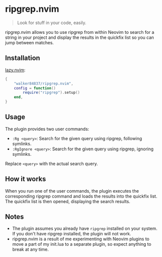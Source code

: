 # ripgrep.nvim
> Look for stuff in your code, easily.

ripgrep.nvim allows you to use ripgrep from within Neovim to search for a string in your project and display the results in the quickfix list so you can jump between matches.

## Installation

[lazy.nvim](https://github.com/folke/lazy.nvim):

```lua
{
    "walker84837/ripgrep.nvim",
    config = function()
        require("ripgrep").setup()
    end,
}
```

## Usage

The plugin provides two user commands:

* `:Rg <query>`: Search for the given query using ripgrep, following symlinks.
* `:RgIgnore <query>`: Search for the given query using ripgrep, ignoring symlinks.

Replace `<query>` with the actual search query.

## How it works

When you run one of the user commands, the plugin executes the corresponding ripgrep command and loads the results into the quickfix list. The quickfix list is then opened, displaying the search results.

## Notes

* The plugin assumes you already have `ripgrep` installed on your system. If you don't have ripgrep installed, the plugin will not work.
* ripgrep.nvim is a result of me experimenting with Neovim plugins to move a part of my init.lua to a separate plugin, so expect anything to break at any time.
